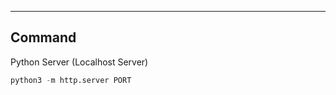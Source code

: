 --- ---

<h2>Command</h2>

Python Server (Localhost Server)
```python
python3 -m http.server PORT
```